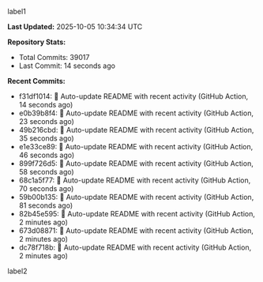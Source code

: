 
label1 
<!-- ACTIVITY_START -->
**Last Updated:** 2025-10-05 10:34:34 UTC

**Repository Stats:**
- Total Commits: 39017
- Last Commit: 14 seconds ago

**Recent Commits:**
- f31df1014: 🤖 Auto-update README with recent activity (GitHub Action, 14 seconds ago)
- e0b39b8f4: 🤖 Auto-update README with recent activity (GitHub Action, 23 seconds ago)
- 49b216cbd: 🤖 Auto-update README with recent activity (GitHub Action, 35 seconds ago)
- e1e33ce89: 🤖 Auto-update README with recent activity (GitHub Action, 46 seconds ago)
- 899f726d5: 🤖 Auto-update README with recent activity (GitHub Action, 58 seconds ago)
- 68c1a5f77: 🤖 Auto-update README with recent activity (GitHub Action, 70 seconds ago)
- 59b00b135: 🤖 Auto-update README with recent activity (GitHub Action, 81 seconds ago)
- 82b45e595: 🤖 Auto-update README with recent activity (GitHub Action, 2 minutes ago)
- 673d08871: 🤖 Auto-update README with recent activity (GitHub Action, 2 minutes ago)
- dc78f718b: 🤖 Auto-update README with recent activity (GitHub Action, 2 minutes ago)
<!-- ACTIVITY_END -->

label2

